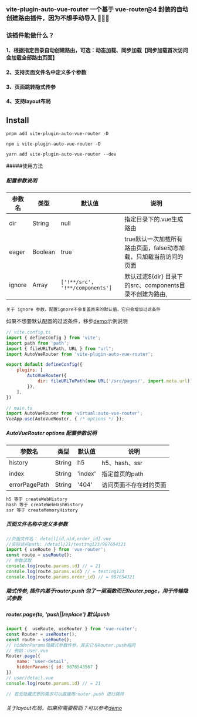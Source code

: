 ### vite-plugin-auto-vue-router 一个基于 vue-router@4 封装的自动创建路由插件，因为不想手动导入 🐳🤪🐯
### 该插件能做什么？
#### 1、根据指定目录自动创建路由，可选：动态加载、同步加载【同步加载首次访问会加载全部路由页面】
#### 2、支持页面文件名中定义多个参数
#### 3、页面跳转隐式传参
#### 4、支持layout布局

## Install 
```
pnpm add vite-plugin-auto-vue-router -D

npm i vite-plugin-auto-vue-router -D

yarn add vite-plugin-auto-vue-router --dev

```

#####使用方法

##### 配置参数说明
| 参数名 | 类型 | 默认值 | 说明 |
| -------- | -------- | -------- | -------- |
| dir | String | null | 指定目录下的.vue生成路由 |
| eager | Boolean | true | true默认一次加载所有路由页面，false动态加载，只加载当前访问的页面|
| ignore | Array | `['!**/src', '!**/components']` | 默认过滤${dir} 目录下的src、components目录不创建为路由,|

```text
关于 ignore 参数，配置ignore不会复盖原来的默认值，它只会增加过滤条件
```
如果不想要默认配置的过滤条件，移步[demo](./demo/vite.config.mjs)示例说明


```js
// vite.config.ts
import { defineConfig } from 'vite';
import path from 'path';
import { fileURLToPath, URL } from "url";
import AutoVueRouter from 'vite-plugin-auto-vue-router';

export default defineConfig({
    plugins: [
        AutoVueRouter({
            dir: fileURLToPath(new URL('/src/pages/', import.meta.url))
        }),
    ],
})

// main.ts
import AutoVueRouter from 'virtual:auto-vue-router';
VueApp.use(AutoVueRouter, { /* options */ });
```
##### AutoVueRouter options 配置参数说明
| 参数名 | 类型 | 默认值 | 说明 |
| -------- | -------- | -------- | -------- |
| history | String | h5 | h5、hash、ssr |
| index | String | 'index' | 指定首页的path|
| errorPagePath | String | '404' | 访问页面不存在时的页面|



```js
h5 等于 createWebHistory
hash 等于 createWebHashHistory
ssr 等于 createMemoryHistory
```

##### 页面文件名称中定义多参数
```js
//页面文件名： detail[id,uid,order_id].vue
//实际访问path: /detail/21/testing123/987654321
import { useRoute } from 'vue-router';
const route = useRoute();
// 参数读取
console.log(route.params.id) // = 21
console.log(route.params.uid) // = testing123
console.log(route.params.order_id) // = 987654321
```

##### 隐式传参, 插件内基于router.push 包了一层涵数而已Router.page，用于传输隐式参数
##### router.page(to, 'push||replace') 默认push
```js
import {  useRoute, useRouter } from 'vue-router';
const Router = useRouter();
const route = useRoute();
// hiddenParams隐藏式参数传参，其实它与Router.push相同
// 例如：user.vue
Router.page({ 
    name: 'user-detail', 
    hiddenParams:{ id: 9876543567 }
})
// user/detail.vue
console.log(route.params.id) // = 21

// 若无隐藏式参的需求可以直接用router.push 进行跳转
```

###### 关于layout布局，如果你需要帮助？可以参考[demo](demo)